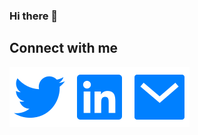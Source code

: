 ### Hi there 👋

<!--
**najaco/najaco** is a ✨ _special_ ✨ repository because its `README.md` (this file) appears on your GitHub profile.

Here are some ideas to get you started:

- 🔭 I’m currently working on ...
- 🌱 I’m currently learning ...
- 👯 I’m looking to collaborate on ...
- 🤔 I’m looking for help with ...
- 💬 Ask me about ...
- 📫 How to reach me: ...
- 😄 Pronouns: ...
- ⚡ Fun fact: ...
-->
## Connect with me
[<img align="left" alt="Twitter" src="https://raw.githubusercontent.com/najaco/najaco/master/assets/twitter-fill.svg" />][twitter]

[<img align="left" alt="LinkedIn | LinkedIn" src="https://raw.githubusercontent.com/najaco/najaco/master/assets/linkedin-box-fill.svg" />][linkedin]


[<img align="left" alt="Mail" src="https://raw.githubusercontent.com/najaco/najaco/master/assets/mail-fill.svg" />][mailto]



[twitter]: https://twitter.com/nathancohen99
[linkedin]: https://www.linkedin.com/in/nathancohen99/
[mailto]: mailto:ncohen4299@gmail.com